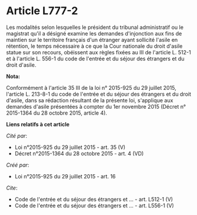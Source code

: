 # Article L777-2

Les modalités selon lesquelles le président du tribunal administratif ou le magistrat qu'il a désigné examine les demandes
d'injonction aux fins de maintien sur le territoire français d'un étranger ayant sollicité l'asile en rétention, le temps
nécessaire à ce que la Cour nationale du droit d'asile statue sur son recours, obéissent aux règles fixées au III de
l'article L. 512-1 et à l'article L. 556-1 du code de l'entrée et du séjour des étrangers et du droit d'asile.

**Nota:**

Conformément à l'article 35 III de la loi n° 2015-925 du 29 juillet 2015, l'article L. 213-8-1 du code de l'entrée et du
séjour des étrangers et du droit d'asile, dans sa rédaction résultant de la présente loi, s'applique aux demandes d'asile
présentées à compter du 1er novembre 2015 (Décret n° 2015-1364 du 28 octobre 2015, article 4).

**Liens relatifs à cet article**

_Cité par_:

  - Loi n°2015-925 du 29 juillet 2015 - art. 35 (V)
  - Décret n°2015-1364 du 28 octobre 2015 - art. 4 (VD)

_Créé par_:

  - Loi n°2015-925 du 29 juillet 2015 - art. 16

_Cite_:

  - Code de l'entrée et du séjour des étrangers et ... - art. L512-1 (V)
  - Code de l'entrée et du séjour des étrangers et ... - art. L556-1 (V)
